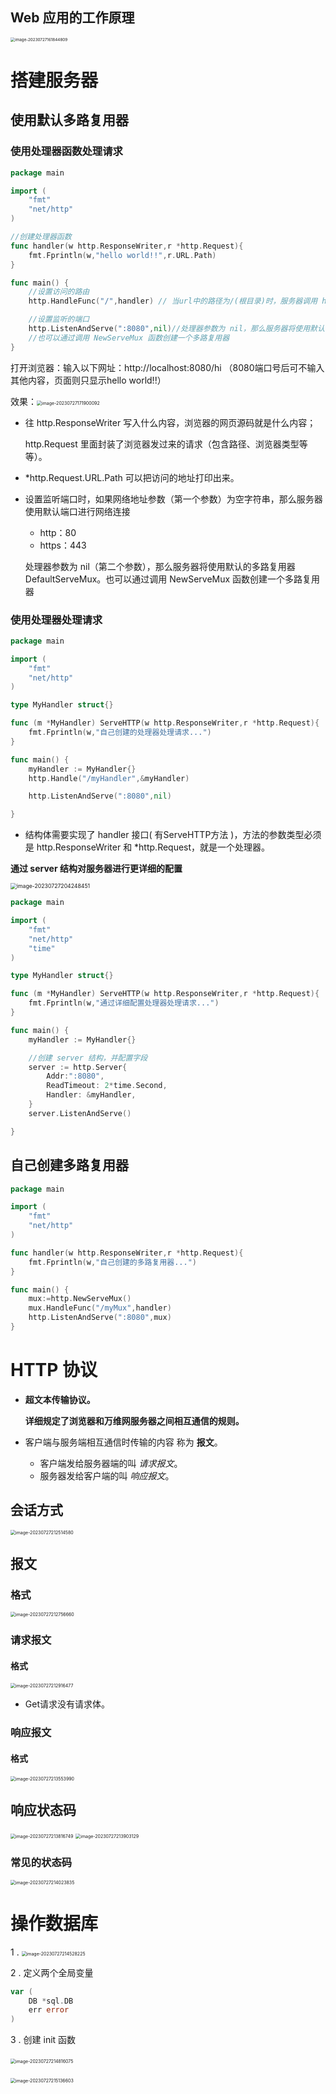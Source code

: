 





## Web 应用的工作原理

<img src="https://cdn.jsdelivr.net/gh/Yyyyx0731/blog@img/img/202307271618954.png" alt="image-20230727161844809" style="zoom: 45%;" />

























# 搭建服务器







## 使用默认多路复用器

### 使用处理器函数处理请求

```go
package main

import (
	"fmt"
	"net/http"
)

//创建处理器函数
func handler(w http.ResponseWriter,r *http.Request){
	fmt.Fprintln(w,"hello world!!",r.URL.Path)
}

func main() {
	//设置访问的路由
	http.HandleFunc("/",handler) // 当url中的路径为/(根目录)时，服务器调用 handler 函数

	//设置监听的端口
	http.ListenAndServe(":8080",nil)//处理器参数为 nil，那么服务器将使用默认的多路复用器 DefaultServeMux
	//也可以通过调用 NewServeMux 函数创建一个多路复用器
}
```

打开浏览器：输入以下网址：http://localhost:8080/hi  （8080端口号后可不输入其他内容，页面则只显示hello world!!）

效果：<img src="https://cdn.jsdelivr.net/gh/Yyyyx0731/blog@img/img/202307271719141.png" alt="image-20230727171900092" style="zoom:50%;" />

- 往 http.ResponseWriter 写入什么内容，浏览器的网页源码就是什么内容；

   http.Request 里面封装了浏览器发过来的请求（包含路径、浏览器类型等等）。

- *http.Request.URL.Path 可以把访问的地址打印出来。

- 设置监听端口时，如果网络地址参数（第一个参数）为空字符串，那么服务器使用默认端口进行网络连接

  -  http：80
  - https：443

  处理器参数为 nil（第二个参数），那么服务器将使用默认的多路复用器 DefaultServeMux。也可以通过调用 NewServeMux 函数创建一个多路复用器





### 使用处理器处理请求

```go
package main

import (
	"fmt"
	"net/http"
)

type MyHandler struct{}

func (m *MyHandler) ServeHTTP(w http.ResponseWriter,r *http.Request){
	fmt.Fprintln(w,"自己创建的处理器处理请求...")
}

func main() {
	myHandler := MyHandler{}
	http.Handle("/myHandler",&myHandler)

	http.ListenAndServe(":8080",nil)

}
```

- 结构体需要实现了 handler 接口( 有ServeHTTP方法 )，方法的参数类型必须是 http.ResponseWriter 和 *http.Request，就是一个处理器。



**通过 server 结构对服务器进行更详细的配置**

<img src="https://cdn.jsdelivr.net/gh/Yyyyx0731/blog@img/img/202307272044008.png" alt="image-20230727204248451" style="zoom: 62%;" />

```go
package main

import (
	"fmt"
	"net/http"
	"time"
)

type MyHandler struct{}

func (m *MyHandler) ServeHTTP(w http.ResponseWriter,r *http.Request){
	fmt.Fprintln(w,"通过详细配置处理器处理请求...")
}

func main() {
	myHandler := MyHandler{}

	//创建 server 结构，并配置字段
	server := http.Server{
		Addr:":8080",
		ReadTimeout: 2*time.Second,
		Handler: &myHandler,
	}
	server.ListenAndServe()

}
```









## 自己创建多路复用器

```go
package main

import (
	"fmt"
	"net/http"
)

func handler(w http.ResponseWriter,r *http.Request){
	fmt.Fprintln(w,"自己创建的多路复用器...")
}

func main() {
	mux:=http.NewServeMux()
	mux.HandleFunc("/myMux",handler)
	http.ListenAndServe(":8080",mux)
}
```



























# HTTP 协议

- **超文本传输协议。**

  **详细规定了浏览器和万维网服务器之间相互通信的规则。**

- 客户端与服务端相互通信时传输的内容 称为 **报文**。

  - 客户端发给服务器端的叫 *请求报文*。
  - 服务器发给客户端的叫 *响应报文*。





## 会话方式

<img src="https://cdn.jsdelivr.net/gh/Yyyyx0731/blog@img/img/202307272125042.png" alt="image-20230727212514580" style="zoom:50%;" />







## 报文

### 格式

<img src="https://cdn.jsdelivr.net/gh/Yyyyx0731/blog@img/img/202307272127747.png" alt="image-20230727212756660" style="zoom:50%;" />



### 请求报文

#### 格式

<img src="https://cdn.jsdelivr.net/gh/Yyyyx0731/blog@img/img/202307272129529.png" alt="image-20230727212916477" style="zoom:50%;" />

- Get请求没有请求体。



### 响应报文

#### 格式

<img src="https://cdn.jsdelivr.net/gh/Yyyyx0731/blog@img/img/202307272137448.png" alt="image-20230727213553990" style="zoom:50%;" />









## 响应状态码

<img src="https://cdn.jsdelivr.net/gh/Yyyyx0731/blog@img/img/202307272138839.png" alt="image-20230727213816749" style="zoom:50%;" />

<img src="https://cdn.jsdelivr.net/gh/Yyyyx0731/blog@img/img/202307272139193.png" alt="image-20230727213903129" style="zoom:50%;" />



### 常见的状态码

<img src="https://cdn.jsdelivr.net/gh/Yyyyx0731/blog@img/img/202307272141622.png" alt="image-20230727214023835" style="zoom:50%;" />

































# 操作数据库



1 . <img src="https://cdn.jsdelivr.net/gh/Yyyyx0731/blog@img/img/202307272145290.png" alt="image-20230727214528225" style="zoom:50%;" />

2 . 定义两个全局变量

```go
var (
	DB *sql.DB
	err error
)
```

3 . 创建 init 函数

​	 <img src="https://cdn.jsdelivr.net/gh/Yyyyx0731/blog@img/img/202307272148163.png" alt="image-20230727214816075" style="zoom:50%;" />

​       <img src="https://cdn.jsdelivr.net/gh/Yyyyx0731/blog@img/img/202307272151837.png" alt="image-20230727215136603" style="zoom:50%;" />









































